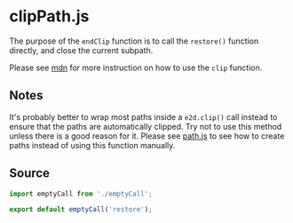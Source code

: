 # clipPath.js

The purpose of the `endClip` function is to call the `restore()` function directly, and close the
current subpath.

Please see [mdn](https://developer.mozilla.org/en-US/docs/Web/API/CanvasRenderingContext2D/clip) for
more instruction on how to use the `clip` function.

## Notes

It's probably better to wrap most paths inside a `e2d.clip()` call instead to ensure that the paths
are automatically clipped. Try not to use this method unless there is a good reason for it. Please
see [path.js](https://github.com/e2d/e2d/blob/master/docs/path/path.md) to see how to create paths
instead of using this function manually.

## Source

```javascript
import emptyCall from './emptyCall';

export default emptyCall('restore');
```
